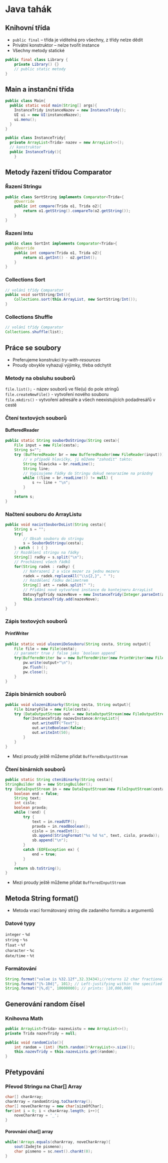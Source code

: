 # Java tahák

## Knihovní třída

* `public final` – třída je viditelná pro všechny, z třídy nelze dědit
* Privátní konstruktor – nelze tvořit instance
* Všechny metody statické

```java
public final class Library {
    private Library() {}
    // public static metody
}
```

## Main a instanční třída

```java
public class Main{
  public static void main(String[] args){
    InstanceTridy instanceNazev = new InstanceTridy();
    UI ui = new UI(instanceNazev);
    ui.menu();
  }
}
```

```java
public class InstanceTridy{
  private ArrayList<Trida> nazev = new ArrayList<>();
  // konstruktor
  public InstanceTridy(){
    }
```

## Metody řazení třídou Comparator
### Řazení Stringu
```java
public class SortString implements Comparator<Trida>{
    @Override
    public int compare(Trida o1, Trida o2){
        return o1.getString().compareTo(o2.getString());
    }
}
```

### Řazení Intu
```java
public class SortInt implements Comparator<Trida>{
    @Override
    public int compare(Trida o1, Trida o2){
        return o1.getInt() - o2.getInt();
    }
}
```

### Collections Sort
```java
// volání třídy Comparator
public void sortString/Int(){
    Collections.sort(this.ArrayList, new SortString/Int());
}
```
### Collections Shuffle
```java
// volání třídy Comparator
Collections.shuffle(list);
```

## Práce se soubory

* Preferujeme konstrukci _try-with-resources_
* Proudy obvykle vyhazují výjimky, třeba odchytit

### Metody na obsluhu souborů

`file.list();`          - název souborů ve file(u) do pole stringů <br/>
`file.createNewFile()`  - vytvoření nového souboru <br/>
`file.mkdirs()`         - vytvoření adresáře a všech neexistujících podadresářů v cestě <br/>

### Čtení textových souborů

#### BufferedReader

```java
public static String souborDoStringu(String cesta){
    File input = new File(cesta);
    String s="";
    try (BufferedReader br = new BufferedReader(new FileReader(input))) {
        // v případě hlavičky, ji můžeme "zahodit" takto:
        String hlavicka = br.readLine();
        String line;
        // Vypisujeme řádky do Stringu dokud nenarazíme na prázdný
        while ((line = br.readLine()) != null) {
            s += line + "\n";
        }
    }
    return s;
}
```

### Načtení souboru do ArrayListu

```java
public void nacistSouborDoList(String cesta){
    String s = "";
    try{
        // Obsah souboru do stringu
        s = SouborDoStringu(cesta);
    } catch ( ) { }
    // Rozdělení stringu na řádky
    String[] radky = s.split("\n");
    // Procházení všech řádků
    for(String radek : radky) {
        // Nahrazení 2 a více mezer za jednu mezeru
        radek = radek.replaceAll("\\s{2,}", " ");
        // Rozdělení řádku delimetrem
        String[] att = radek.split(" ");
        // Přidání nově vytvořené instance do kontejneru ArrayList
        DatovyTypTridy nazevNove = new InstanceTridy(Integer.parseInt(att[0]), att[1]);
        this.instanceTridy.add(nazevNove);
    }
}
```

### Zápis textových souborů

#### PrintWriter

```java
public static void ulozeniDoSouboru(String cesta, String output){
    File file = new File(cesta);
    // parametr true / false jako `boolean append`
    try(BufferedWriter bw = new BufferedWriter(new PrintWriter(new FileWriter(file, true/false))){
        pw.write(output+"\n");
        pw.flush();
        pw.close();
    }
}
```

### Zápis binárních souborů

```java
public void ulozeniBinarky(String cesta, String output){
    File binaryFile = new File(cesta);
    try (DataOutputStream out = new DataOutputStream(new FileOutputStream(binaryFile, true/false))) {
        for(InstanceTridy nazevInstance:ArrayList){
            out.writeUTF("Text");
            out.writeBoolean(false);
            out.writeInt(50);
        }
    }    
}
```

* Mezi proudy ještě můžeme přidat `BufferedOutputStream`

### Čtení binárních souborů

```java
public static String cteniBinarky(String cesta){
StringBuilder sb = new StringBuilder();
try (DataInputStream in = new DataInputStream(new FileInputStream(cesta))) {
    boolean end = false;
    String text;
    int cislo;
    boolean pravda;
    while (!end) {
        try {
            text = in.readUTF();
            pravda = in.readBoolean();
            cislo = in.readInt();
            sb.append(StringFormat("%s %d %s", text, cislo, pravda));
            sb.append("\n");
        }
        catch (EOFException ex) {
            end = true;
        }
    }
    return sb.toString();
}
```

* Mezi proudy ještě můžeme přidat `BufferedInputStream`

## Metoda String format()

* Metoda vrací formátovaný string dle zadaného formátu a argumentů

### Datové typy
`integer`   - `%d` <br/>
`string`    - `%s` <br/>
`float`     - `%f` <br/>
`character` - `%c` <br/>
`date/time` - `%t`

### Formátování
```java
String.format("value is %32.12f",32.33434);//returns 12 char fractional part filling with 0  
String.format("|%-10d|", 101); // Left-justifying within the specified width  
String.format("|%,d|", 10000000); // prints: |10,000,000|
```

## Generování random čísel

### Knihovna Math
```java
public ArrayList<Trida> nazevListu = new ArrayList<>();
private Trida nazevTridy = null;

public void randomCislo(){
    int random = (int) (Math.random()*ArrayList<>.size());
    this.nazevTridy = this.nazevListu.get(random);
}
```

## Přetypování

### Převod Stringu na Char[] Array
```java
char[] charArray;
charArray = randomString.toCharArray();
char[] noveCharArray = new char[sizeOfChar];
for(int i = 0; i < charArray.length; i++){
    noveCharArray = '_';
}
```

#### Porovnání char[] array
```java
while(!Arrays.equals(charArray, noveCharArray){
    sout(Zadejte pismeno);
    char pismeno = sc.next().charAt(0);
}
```
